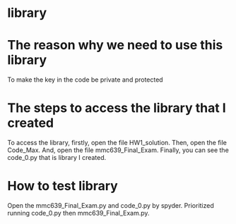 # library
# The reason why we need to use this library
To make the key in the code be private and protected

# The steps to access the library that I created
To access the library, firstly, open the file HW1_solution. 
Then, open the file Code_Max. 
And, open the file mmc639_Final_Exam. 
Finally, you can see the code_0.py that is library I created.

# How to test library
Open the mmc639_Final_Exam.py and code_0.py by spyder. 
Prioritized running code_0.py then mmc639_Final_Exam.py.
